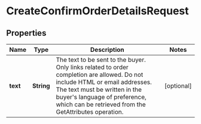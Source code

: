 # CreateConfirmOrderDetailsRequest

## Properties
Name | Type | Description | Notes
------------ | ------------- | ------------- | -------------
**text** | **String** | The text to be sent to the buyer. Only links related to order completion are allowed. Do not include HTML or email addresses. The text must be written in the buyer&#x27;s language of preference, which can be retrieved from the GetAttributes operation. |  [optional]

